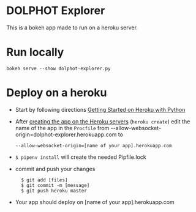 # DOLPHOT Explorer

This is a bokeh app made to run on a heroku server.

# Run locally
    bokeh serve --show dolphot-explorer.py

# Deploy on a heroku
- Start by following directions [Getting Started on Heroku with Python](https://devcenter.heroku.com/articles/getting-started-with-python#introduction)
- After [creating the app on the Heroku servers](https://devcenter.heroku.com/articles/getting-started-with-python#deploy-the-app) (```heroku create```) edit the name of the app in the ```Procfile``` from 
      --allow-websocket-origin=dolphot-explorer.herokuapp.com
  to

      --allow-websocket-origin=[name of your app].herokuapp.com
- ```$ pipenv install``` will create the needed Pipfile.lock
- commit and push your changes
  ```
    $ git add [files]
    $ git commit -m [message]
    $ git push heroku master
  ```
- Your app should deploy on [name of your app].herokuapp.com
